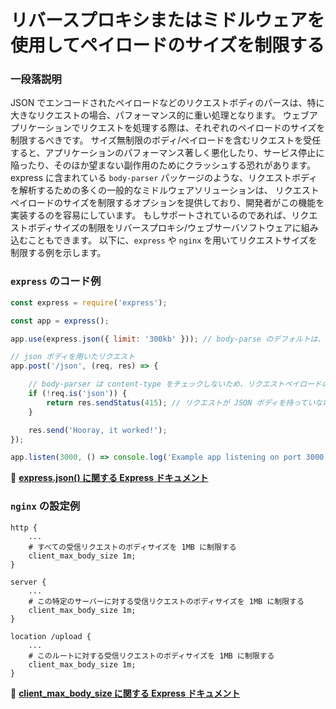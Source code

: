 # リバースプロキシまたはミドルウェアを使用してペイロードのサイズを制限する

### 一段落説明

JSON でエンコードされたペイロードなどのリクエストボディのパースは、特に大きなリクエストの場合、パフォーマンス的に重い処理となります。
ウェブアプリケーションでリクエストを処理する際は、それぞれのペイロードのサイズを制限するべきです。
サイズ無制限のボディ/ペイロードを含むリクエストを受任すると、アプリケーションのパフォーマンス著しく悪化したり、サービス停止に陥ったり、そのほか望まない副作用のためにクラッシュする恐れがあります。
express に含まれている `body-parser` パッケージのような、リクエストボディを解析するための多くの一般的なミドルウェアソリューションは、
リクエストペイロードのサイズを制限するオプションを提供しており、開発者がこの機能を実装するのを容易にしています。
もしサポートされているのであれば、リクエストボディサイズの制限をリバースプロキシ/ウェブサーバソフトウェアに組み込むこともできます。
以下に、`express` や `nginx` を用いてリクエストサイズを制限する例を示します。

### `express` のコード例

```javascript
const express = require('express');

const app = express();

app.use(express.json({ limit: '300kb' })); // body-parse のデフォルトは、100kb のボディサイズ制限です

// json ボディを用いたリクエスト
app.post('/json', (req, res) => {

    // body-parser は content-type をチェックしないため、リクエストペイロードの content-type が json かどうかチェックする
    if (!req.is('json')) {
        return res.sendStatus(415); // リクエストが JSON ボディを持っていなければ、Unsupported media type を返す
    }

    res.send('Hooray, it worked!');
});

app.listen(3000, () => console.log('Example app listening on port 3000!'));
```

🔗 [**express.json() に関する Express ドキュメント**](http://expressjs.com/en/4x/api.html#express.json)

### `nginx` の設定例

```nginx
http {
    ...
    # すべての受信リクエストのボディサイズを 1MB に制限する
    client_max_body_size 1m;
}

server {
    ...
    # この特定のサーバーに対する受信リクエストのボディサイズを 1MB に制限する
    client_max_body_size 1m;
}

location /upload {
    ...
    # このルートに対する受信リクエストのボディサイズを 1MB に制限する
    client_max_body_size 1m;
}
```

🔗 [**client_max_body_size に関する Express ドキュメント**](http://nginx.org/en/docs/http/ngx_http_core_module.html#client_max_body_size)